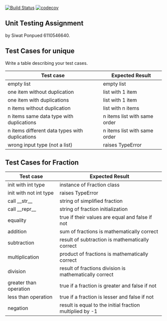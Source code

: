 [![Build Status](https://travis-ci.com/KornSiwat/unittesting-KornSiwat.svg?branch=master)](https://travis-ci.com/KornSiwat/unittesting-KornSiwat)
[![codecov](https://codecov.io/gh/KornSiwat/unittesting-KornSiwat/branch/master/graph/badge.svg)](https://codecov.io/gh/KornSiwat/unittesting-KornSiwat)

## Unit Testing Assignment

by Siwat Ponpued 6110546640.

## Test Cases for unique

Write a table describing your test cases.

| Test case                                      | Expected Result              |
| ---------------------------------------------- | ---------------------------- |
| empty list                                     | empty list                   |
| one item without duplication                   | list with 1 item             |
| one item with duplications                     | list with 1 item             |
| n items without duplication                    | list with n items            |
| n items same data type with duplications       | n items list with same order |
| n items different data types with duplications | n items list with same order |
| wrong input type (not a list)                  | raises TypeError             |

## Test Cases for Fraction

| Test case              | Expected Result                                          |
| ---------------------- | -------------------------------------------------------- |
| init with int type     | instance of Fraction class                               |
| init with not int type | raises TypeError                                         |
| call \_\_str\_\_       | string of simplified fraction                            |
| call \_\_repr\_\_      | string of fraction initialization                        |
| equality               | true if their values are equal and false if not          |
| addition               | sum of fractions is mathematically correct               |
| subtraction            | result of subtraction is mathematically correct          |
| multiplication         | product of fractions is mathematically correct           |
| division               | result of fractions division is mathematically correct   |
| greater than operation | true if a fraction is greater and false if not           |
| less than operation    | true if a fraction is lesser and false if not            |
| negation               | result is equal to the initial fraction multiplied by -1 |
